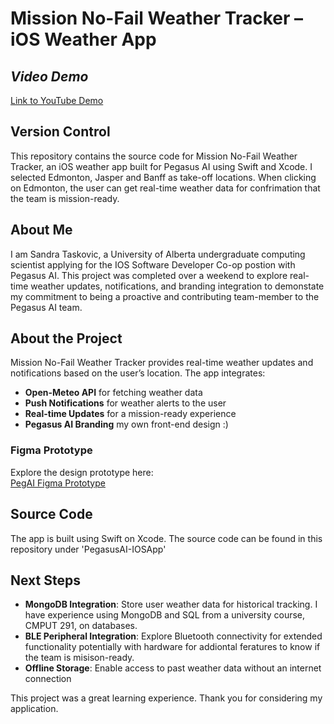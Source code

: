 # **Mission No-Fail Weather Tracker – iOS Weather App**  

## *Video Demo*
[Link to YouTube Demo](https://www.youtube.com/watch?v=GpZS-E6zBqs)

## **Version Control**  
This repository contains the source code for Mission No-Fail Weather Tracker, an iOS weather app built for Pegasus AI using Swift and Xcode. I selected Edmonton, Jasper and Banff as take-off locations. When clicking on Edmonton, the user can get real-time weather data for confrimation that the team is mission-ready.

## **About Me**  
I am Sandra Taskovic, a University of Alberta undergraduate computing scientist applying for the IOS Software Developer Co-op postion with Pegasus AI. This project was completed over a weekend to explore real-time weather updates, notifications, and branding integration to demonstate my commitment to being a proactive and contributing team-member to the Pegasus AI team.

## **About the Project**  
Mission No-Fail Weather Tracker provides real-time weather updates and notifications based on the user’s location. The app integrates:  
- **Open-Meteo API** for fetching weather data  
- **Push Notifications** for weather alerts to the user  
- **Real-time Updates** for a mission-ready experience
- **Pegasus AI Branding** my own front-end design :)  

### **Figma Prototype**  
Explore the design prototype here:  
[PegAI Figma Prototype](https://www.figma.com/proto/w2YM6LYw0J8UkcTRltcBAJ/PegAI?node-id=2-3&p=f&t=xy7OtiCCXVn3Vi7t-1&scaling=scale-down&content-scaling=fixed&page-id=0%3A1&starting-point-node-id=2%3A3)  

## **Source Code**  
The app is built using Swift on Xcode. The source code can be found in this repository under 'PegasusAI-IOSApp'


## **Next Steps**  
- **MongoDB Integration**: Store user weather data for historical tracking. I have experience using MongoDB and SQL from a university course, CMPUT 291, on databases. 
- **BLE Peripheral Integration**: Explore Bluetooth connectivity for extended functionality potentially with hardware for addiontal feratures to know if the team is misison-ready.   
- **Offline Storage**: Enable access to past weather data without an internet connection  

This project was a great learning experience. Thank you for considering my application.
